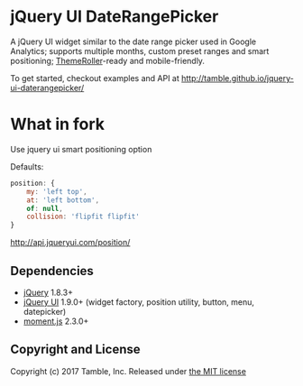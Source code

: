 # jQuery UI DateRangePicker

A jQuery UI widget similar to the date range picker used in Google Analytics;
supports multiple months, custom preset ranges and smart positioning;
[ThemeRoller](http://jqueryui.com/themeroller/)-ready and mobile-friendly.

To get started, checkout examples and API at http://tamble.github.io/jquery-ui-daterangepicker/

# What in fork

Use jquery ui smart positioning option

Defaults:
```javascript
position: {
	my: 'left top',
	at: 'left bottom',
	of: null,
	collision: 'flipfit flipfit'
}
```

http://api.jqueryui.com/position/

## Dependencies

 - [jQuery](http://jquery.com/) 1.8.3+
 - [jQuery UI](http://jqueryui.com/) 1.9.0+ (widget factory, position utility, button, menu, datepicker)
 - [moment.js](http://momentjs.com) 2.3.0+

## Copyright and License

Copyright (c) 2017 Tamble, Inc.
Released under [the MIT license](LICENSE.txt)
